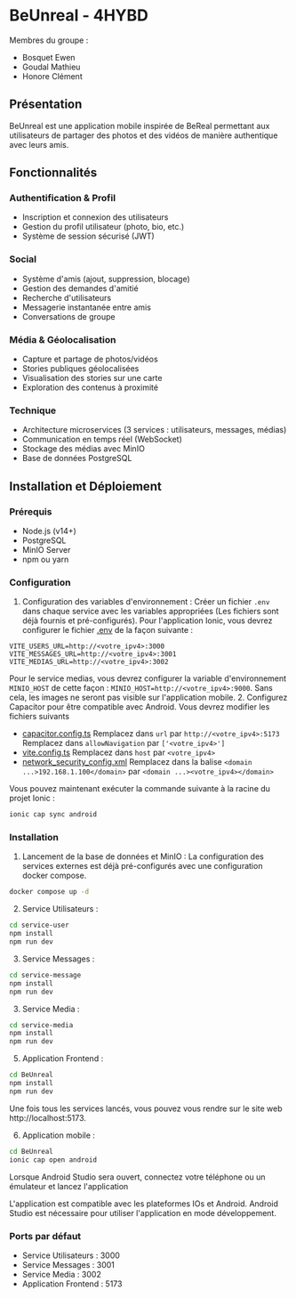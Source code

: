 # BeUnreal - 4HYBD

Membres du groupe :
- Bosquet Ewen
- Goudal Mathieu
- Honore Clément

## Présentation

BeUnreal est une application mobile inspirée de BeReal permettant aux utilisateurs de partager des photos et des vidéos de manière authentique avec leurs amis.

## Fonctionnalités

### Authentification & Profil
- Inscription et connexion des utilisateurs
- Gestion du profil utilisateur (photo, bio, etc.)
- Système de session sécurisé (JWT)

### Social
- Système d'amis (ajout, suppression, blocage)
- Gestion des demandes d'amitié
- Recherche d'utilisateurs
- Messagerie instantanée entre amis
- Conversations de groupe

### Média & Géolocalisation
- Capture et partage de photos/vidéos
- Stories publiques géolocalisées
- Visualisation des stories sur une carte
- Exploration des contenus à proximité

### Technique
- Architecture microservices (3 services : utilisateurs, messages, médias)
- Communication en temps réel (WebSocket)
- Stockage des médias avec MinIO
- Base de données PostgreSQL

## Installation et Déploiement

### Prérequis
- Node.js (v14+)
- PostgreSQL
- MinIO Server
- npm ou yarn

### Configuration

1. Configuration des variables d'environnement :
   Créer un fichier `.env` dans chaque service avec les variables appropriées (Les fichiers sont déjà fournis et pré-configurés).
   Pour l'application Ionic, vous devrez configurer le fichier [.env](BeUnreal/.env) de la façon suivante :
```
VITE_USERS_URL=http://<votre_ipv4>:3000
VITE_MESSAGES_URL=http://<votre_ipv4>:3001
VITE_MEDIAS_URL=http://<votre_ipv4>:3002
```
   Pour le service medias, vous devrez configurer la variable d'environnement `MINIO_HOST` de cette façon : `MINIO_HOST=http://<votre_ipv4>:9000`. Sans cela, les images ne seront pas visible sur l'application mobile.
2. Configurez Capacitor pour être compatible avec Android.
   Vous devrez modifier les fichiers suivants
   - [capacitor.config.ts](BeUnreal/capacitor.config.ts)
     Remplacez dans `url` par `http://<votre_ipv4>:5173`
     Remplacez dans `allowNavigation` par `['<votre_ipv4>']`
   - [vite.config.ts](BeUnreal/vite.config.ts)
     Remplacez dans `host` par `<votre_ipv4>`
   - [network_security_config.xml](BeUnreal/android/app/src/main/res/xml/network_security_config.xml)
     Remplacez dans la balise `<domain ...>192.168.1.100</domain>` par `<domain ...><votre_ipv4></domain>`

Vous pouvez maintenant exécuter la commande suivante à la racine du projet Ionic :
```bash
ionic cap sync android
```

### Installation

1. Lancement de la base de données et MinIO :
   La configuration des services externes est déjà pré-configurés avec une configuration docker compose.
```bash
docker compose up -d
```

2. Service Utilisateurs :
```bash
cd service-user
npm install
npm run dev
```

3. Service Messages :
```bash
cd service-message
npm install
npm run dev
```

3. Service Media :
```bash
cd service-media
npm install
npm run dev
```

5. Application Frontend :
```bash
cd BeUnreal
npm install
npm run dev
```

Une fois tous les services lancés, vous pouvez vous rendre sur le site web http://localhost:5173.

6. Application mobile :
```bash
cd BeUnreal
ionic cap open android
```
Lorsque Android Studio sera ouvert, connectez votre téléphone ou un émulateur et lancez l'application

L'application est compatible avec les plateformes IOs et Android. Android Studio est nécessaire pour utiliser l'application en mode développement.

### Ports par défaut
- Service Utilisateurs : 3000
- Service Messages : 3001
- Service Media : 3002
- Application Frontend : 5173